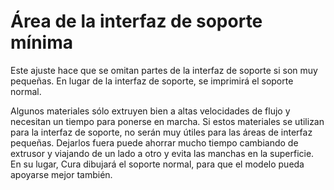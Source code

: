 Área de la interfaz de soporte mínima
====
Este ajuste hace que se omitan partes de la interfaz de soporte si son muy pequeñas. En lugar de la interfaz de soporte, se imprimirá el soporte normal.

Algunos materiales sólo extruyen bien a altas velocidades de flujo y necesitan un tiempo para ponerse en marcha. Si estos materiales se utilizan para la interfaz de soporte, no serán muy útiles para las áreas de interfaz pequeñas. Dejarlos fuera puede ahorrar mucho tiempo cambiando de extrusor y viajando de un lado a otro y evita las manchas en la superficie. En su lugar, Cura dibujará el soporte normal, para que el modelo pueda apoyarse mejor también.